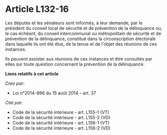 # Article L132-16

Les députés et les sénateurs sont informés, à leur demande, par le président du conseil local de sécurité et de prévention de
la délinquance ou, le cas échéant, du conseil intercommunal ou métropolitain de sécurité et de prévention de la délinquance,
constitué dans la circonscription électorale dans laquelle ils ont été élus, de la tenue et de l'objet des réunions de ces
instances. 

Ils peuvent assister aux réunions de ces instances et être consultés par elles sur toute question concernant la prévention de
la délinquance.

**Liens relatifs à cet article**

_Créé par_:

  - Loi n°2014-896 du 15 août 2014 - art. 37

_Cité par_:

  - Code de la sécurité intérieure - art. L155-1 (VT)
  - Code de la sécurité intérieure - art. L155-2 (VD)
  - Code de la sécurité intérieure - art. L156-1 (VT)
  - Code de la sécurité intérieure - art. L156-2 (VD)
